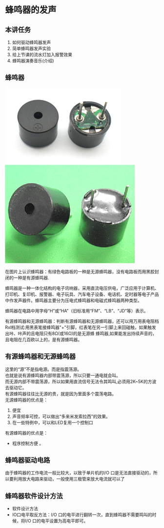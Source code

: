 # 蜂鸣器的发声
## 本讲任务
1. 如何驱动蜂鸣器发声
2. 简单蜂鸣器发声实验
3. 给上节课的流水灯加入报警效果
4. 蜂鸣器演奏音乐(介绍)

## 蜂鸣器
![img1](img/1.png)![img2](img/2.png)

在图片上认识蜂鸣器：有绿色电路板的一种是无源蜂鸣器，没有电路板而用黑胶封闭的一种是有源蜂鸣器.

蜂鸣器是一种一体化结构的电子讯响器，采用直流电压供电，广泛应用于计算机、打印机、复印机、报警器、电子玩具、汽车电子设备、电话机、定时器等电子产品中作发声器件。蜂鸣器主要分为压电式蜂鸣器和电磁式蜂鸣器两种类型。  

蜂鸣器在电路中用字母“H”或“HA”（旧标准用“FM”、“LB”、“JD”等）表示。

有源蜂鸣器和无源蜂鸣器：判断有源蜂鸣器和无源蜂鸣器，还可以用万用表电阻档Rxl档测试:用黑表笔接蜂鸣器"+"引脚，红表笔在另一引脚上来回碰触，如果触发出咔、咔声的且电阻只有8Ω(或16Ω)的是无源蜂 蜂鸣器,如果能发出持续声音的，且电阻在几百欧以上的，是有源蜂鸣器。
## 有源蜂鸣器和无源蜂鸣器

这里的“源”不是指电源。而是指震荡源。   
也就是说有源蜂鸣器内部带震荡源，所以只要一通电就会叫。   
而无源内部不带震荡源，所以如果用直流信号无法令其鸣叫,必须用2K~5K的方波去驱动它。  
有源蜂鸣器往往比无源的贵，就是因为里面多个震荡电路。  
无源蜂鸣器的优点是：
1. 便宜 
2. 声音频率可控，可以做出“多来米发索拉西”的效果。
3. 在一些特例中，可以和LED复用一个控制口  

有源蜂鸣器的优点是：
- 程序控制方便 。 


## 蜂鸣器驱动电路

由于蜂鸣器的工作电流一般比较大，以致于单片机的I/O 口是无法直接驱动的，所以要利用放大电路来驱动，一般使用三极管来放大电流就可以了

## 蜂鸣器软件设计方法
- 软件设计方法
- IO口电平取反方法：I/O 口的电平进行翻转一次，直到蜂鸣器不需要鸣叫的时候，将I/O 口的电平设置为高电平即可。
